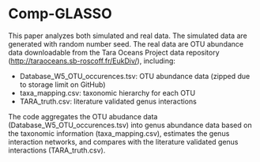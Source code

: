 # Comp-GLASSO

This paper analyzes both simulated and real data. The simulated data are generated with random number seed. The real data are OTU abundance data downloadable from the Tara Oceans Project data repository (http://taraoceans.sb-roscoff.fr/EukDiv/), including:

- Database_W5_OTU_occurences.tsv: OTU abundance data (zipped due to storage limit on GitHub)
- taxa_mapping.csv: taxonomic hierarchy for each OTU
- TARA_truth.csv: literature validated genus interactions

The code aggregates the OTU abudance data (Database_W5_OTU_occurences.tsv) into genus abundance data based on the taxonomic information (taxa_mapping.csv), estimates the genus interaction networks, and compares with the literature validated genus interactions (TARA_truth.csv).
